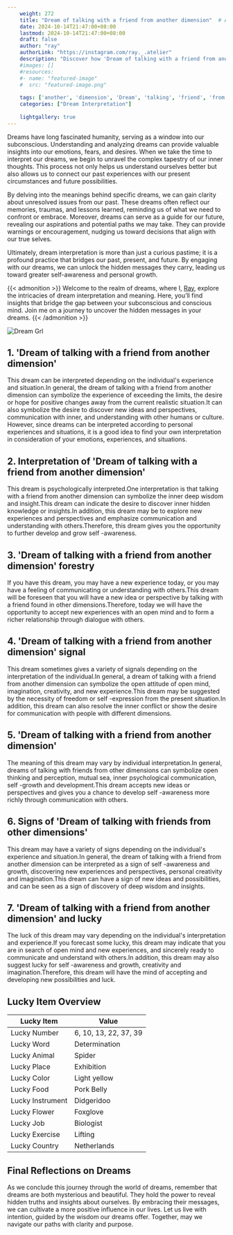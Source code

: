 ```yaml
---
    weight: 272
    title: "Dream of talking with a friend from another dimension"  # Assuming 'title' column exists
    date: 2024-10-14T21:47:00+08:00
    lastmod: 2024-10-14T21:47:00+08:00
    draft: false
    author: "ray"
    authorLink: "https://instagram.com/ray._.atelier"
    description: "Discover how 'Dream of talking with a friend from another dimension' can interpret your future and uncover its significant meanings in your life."
    #images: []
    #resources:
    #- name: "featured-image"
    #  src: "featured-image.png"
    
    tags: ['another', 'dimension', 'Dream', 'talking', 'friend', 'from']
    categories: ["Dream Interpretation"]
    
    lightgallery: true
---
```

    
Dreams have long fascinated humanity, serving as a window into our subconscious. Understanding and analyzing dreams can provide valuable insights into our emotions, fears, and desires. When we take the time to interpret our dreams, we begin to unravel the complex tapestry of our inner thoughts. This process not only helps us understand ourselves better but also allows us to connect our past experiences with our present circumstances and future possibilities.

By delving into the meanings behind specific dreams, we can gain clarity about unresolved issues from our past. These dreams often reflect our memories, traumas, and lessons learned, reminding us of what we need to confront or embrace. Moreover, dreams can serve as a guide for our future, revealing our aspirations and potential paths we may take. They can provide warnings or encouragement, nudging us toward decisions that align with our true selves.

Ultimately, dream interpretation is more than just a curious pastime; it is a profound practice that bridges our past, present, and future. By engaging with our dreams, we can unlock the hidden messages they carry, leading us toward greater self-awareness and personal growth.

{{< admonition >}}
Welcome to the realm of dreams, where I, [Ray](https://instagram.com/ray._.atelier), explore the intricacies of dream interpretation and meaning. Here, you’ll find insights that bridge the gap between your subconscious and conscious mind. Join me on a journey to uncover the hidden messages in your dreams.
{{< /admonition >}}

![Dream Grl](https://cdn.pixabay.com/photo/2017/11/02/03/35/gothic-2910057_1280.jpg "Dream Grl")

## 1. 'Dream of talking with a friend from another dimension'
This dream can be interpreted depending on the individual's experience and situation.In general, the dream of talking with a friend from another dimension can symbolize the experience of exceeding the limits, the desire or hope for positive changes away from the current realistic situation.It can also symbolize the desire to discover new ideas and perspectives, communication with inner, and understanding with other humans or culture.
However, since dreams can be interpreted according to personal experiences and situations, it is a good idea to find your own interpretation in consideration of your emotions, experiences, and situations.

## 2. Interpretation of 'Dream of talking with a friend from another dimension'
This dream is psychologically interpreted.One interpretation is that talking with a friend from another dimension can symbolize the inner deep wisdom and insight.This dream can indicate the desire to discover inner hidden knowledge or insights.In addition, this dream may be to explore new experiences and perspectives and emphasize communication and understanding with others.Therefore, this dream gives you the opportunity to further develop and grow self -awareness.

## 3. 'Dream of talking with a friend from another dimension' forestry
If you have this dream, you may have a new experience today, or you may have a feeling of communicating or understanding with others.This dream will be foreseen that you will have a new idea or perspective by talking with a friend found in other dimensions.Therefore, today we will have the opportunity to accept new experiences with an open mind and to form a richer relationship through dialogue with others.

## 4. 'Dream of talking with a friend from another dimension' signal
This dream sometimes gives a variety of signals depending on the interpretation of the individual.In general, a dream of talking with a friend from another dimension can symbolize the open attitude of open mind, imagination, creativity, and new experience.This dream may be suggested by the necessity of freedom or self -expression from the present situation.In addition, this dream can also resolve the inner conflict or show the desire for communication with people with different dimensions.

## 5. 'Dream of talking with a friend from another dimension'
The meaning of this dream may vary by individual interpretation.In general, dreams of talking with friends from other dimensions can symbolize open thinking and perception, mutual sea, inner psychological communication, self -growth and development.This dream accepts new ideas or perspectives and gives you a chance to develop self -awareness more richly through communication with others.

## 6. Signs of 'Dream of talking with friends from other dimensions'
This dream may have a variety of signs depending on the individual's experience and situation.In general, the dream of talking with a friend from another dimension can be interpreted as a sign of self -awareness and growth, discovering new experiences and perspectives, personal creativity and imagination.This dream can have a sign of new ideas and possibilities, and can be seen as a sign of discovery of deep wisdom and insights.

## 7. 'Dream of talking with a friend from another dimension' and lucky
The luck of this dream may vary depending on the individual's interpretation and experience.If you forecast some lucky, this dream may indicate that you are in search of open mind and new experiences, and sincerely ready to communicate and understand with others.In addition, this dream may also suggest lucky for self -awareness and growth, creativity and imagination.Therefore, this dream will have the mind of accepting and developing new possibilities and luck.

## Lucky Item Overview
| Lucky Item          | Value              |
|---------------|--------------------|
| Lucky Number        | 6, 10, 13, 22, 37, 39  |
| Lucky Word          | Determination |
| Lucky Animal        | Spider |
| Lucky Place         | Exhibition     |
| Lucky Color         | Light yellow     |
| Lucky Food          | Pork Belly      |
| Lucky Instrument    | Didgeridoo |
| Lucky Flower        | Foxglove    |
| Lucky Job           | Biologist       |
| Lucky Exercise      | Lifting  |
| Lucky Country       | Netherlands    |


##  Final Reflections on Dreams

As we conclude this journey through the world of dreams, remember that dreams are both mysterious and beautiful. They hold the power to reveal hidden truths and insights about ourselves. By embracing their messages, we can cultivate a more positive influence in our lives. Let us live with intention, guided by the wisdom our dreams offer. Together, may we navigate our paths with clarity and purpose.
